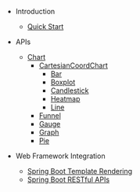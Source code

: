 - Introduction

  - [Quick Start](quick-start)

- APIs
  - [Chart](chart)
    - [CartesianCoordChart](cartesian-coord-chart)
      - [Bar](bar)
      - [Boxplot](boxplot)
      - [Candlestick](candlestick)
      - [Heatmap](heatmap)
      - [Line](line)
    - [Funnel](funnel)
    - [Gauge](gauge)
    - [Graph](graph)
    - [Pie](pie)

- Web Framework Integration
    - [Spring Boot Template Rendering](sb-template.md)
    - [Spring Boot RESTful APIs](sb-restful.md)
